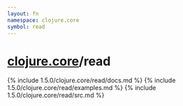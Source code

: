 ```yaml
---
layout: fn
namespace: clojure.core
symbol: read
---
```


# [clojure.core](../)/read

{% include 1.5.0/clojure.core/read/docs.md %}
{% include 1.5.0/clojure.core/read/examples.md %}
{% include 1.5.0/clojure.core/read/src.md %}

